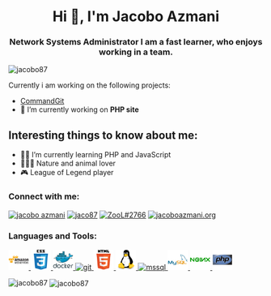 <h1 align="center">Hi 👋, I'm Jacobo Azmani</h1>  
<h3 align="center">Network Systems Administrator I am a fast learner, who enjoys working in a team.</h3>  
  
<p align="left"> <img src="https://komarev.com/ghpvc/?username=jacobo87&label=Profile%20views&color=0e75b6&style=flat" alt="jacobo87" /> </p>  

Currently i am working on the following projects:
- <a href="https://commandgit.es"> CommandGit</a>
- 🔭 I’m currently working on **PHP site**  


## Interesting things to know about me:

- 🧑‍💻 I’m currently learning PHP and JavaScript
- 👩🏼‍🌾 Nature and animal lover
- 🎮 League of Legend player

<h3 align="left">Connect with me:</h3>  
<p align="left">  
<a href="https://linkedin.com/in/jacobo azmani" target="blank"><img align="center" src="https://raw.githubusercontent.com/rahuldkjain/github-profile-readme-generator/master/src/images/icons/Social/linked-in-alt.svg" alt="jacobo azmani" height="30" width="40" /></a>  
<a href="https://instagram.com/jaco87" target="blank"><img align="center" src="https://raw.githubusercontent.com/rahuldkjain/github-profile-readme-generator/master/src/images/icons/Social/instagram.svg" alt="jaco87" height="30" width="40" /></a>  
<a href="https://discord.gg/ZooL#2766" target="blank"><img align="center" src="https://raw.githubusercontent.com/rahuldkjain/github-profile-readme-generator/master/src/images/icons/Social/discord.svg" alt="ZooL#2766" height="30" width="40" /></a>  
<a href="/jacoboazmani.org" target="blank"><img align="center" src="https://raw.githubusercontent.com/rahuldkjain/github-profile-readme-generator/master/src/images/icons/Social/rss.svg" alt="jacoboazmani.org" height="30" width="40" /></a>  
</p>  
  
<h3 align="left">Languages and Tools:</h3>  
<p align="left"> <a href="https://aws.amazon.com" target="_blank" rel="noreferrer"> <img src="https://raw.githubusercontent.com/devicons/devicon/master/icons/amazonwebservices/amazonwebservices-original-wordmark.svg" alt="aws" width="40" height="40"/> </a> <a href="https://www.w3schools.com/css/" target="_blank" rel="noreferrer"> <img src="https://raw.githubusercontent.com/devicons/devicon/master/icons/css3/css3-original-wordmark.svg" alt="css3" width="40" height="40"/> </a> <a href="https://www.docker.com/" target="_blank" rel="noreferrer"> <img src="https://raw.githubusercontent.com/devicons/devicon/master/icons/docker/docker-original-wordmark.svg" alt="docker" width="40" height="40"/> </a> <a href="https://git-scm.com/" target="_blank" rel="noreferrer"> <img src="https://www.vectorlogo.zone/logos/git-scm/git-scm-icon.svg" alt="git" width="40" height="40"/> </a> <a href="https://www.w3.org/html/" target="_blank" rel="noreferrer"> <img src="https://raw.githubusercontent.com/devicons/devicon/master/icons/html5/html5-original-wordmark.svg" alt="html5" width="40" height="40"/> </a> <a href="https://www.linux.org/" target="_blank" rel="noreferrer"> <img src="https://raw.githubusercontent.com/devicons/devicon/master/icons/linux/linux-original.svg" alt="linux" width="40" height="40"/> </a> <a href="https://www.microsoft.com/en-us/sql-server" target="_blank" rel="noreferrer"> <img src="https://www.svgrepo.com/show/303229/microsoft-sql-server-logo.svg" alt="mssql" width="40" height="40"/> </a> <a href="https://www.mysql.com/" target="_blank" rel="noreferrer"> <img src="https://raw.githubusercontent.com/devicons/devicon/master/icons/mysql/mysql-original-wordmark.svg" alt="mysql" width="40" height="40"/> </a> <a href="https://www.nginx.com" target="_blank" rel="noreferrer"> <img src="https://raw.githubusercontent.com/devicons/devicon/master/icons/nginx/nginx-original.svg" alt="nginx" width="40" height="40"/> </a> <a href="https://www.php.net" target="_blank" rel="noreferrer"> <img src="https://raw.githubusercontent.com/devicons/devicon/master/icons/php/php-original.svg" alt="php" width="40" height="40"/> </a> </p>  
  
<p><img align="left" src="https://github-readme-stats.vercel.app/api/top-langs?username=jacobo87&show_icons=true&locale=en&layout=compact" alt="jacobo87" /></p>  
  
<p>&nbsp;<img align="center" src="https://github-readme-stats.vercel.app/api?username=jacobo87&show_icons=true&locale=en" alt="jacobo87" /></p>